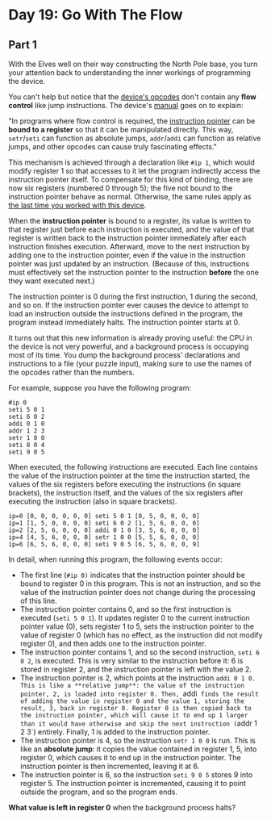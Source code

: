 # Day 19: Go With The Flow

## Part 1

With the Elves well on their way constructing the North Pole base, you turn your attention back to understanding the inner workings of programming the device.

You can't help but notice that the [device's opcodes](https://adventofcode.com/2018/day/16) don't contain any **flow control** like jump instructions. The device's [manual](https://adventofcode.com/2018/day/16) goes on to explain:

"In programs where flow control is required, the [instruction pointer](https://en.wikipedia.org/wiki/Program_counter) can be **bound to a register** so that it can be manipulated directly. This way, `setr`/`seti` can function as absolute jumps, `addr`/`addi` can function as relative jumps, and other opcodes can cause truly fascinating effects."

This mechanism is achieved through a declaration like `#ip 1`, which would modify register 1 so that accesses to it let the program indirectly access the instruction pointer itself. To compensate for this kind of binding, there are now six registers (numbered 0 through 5); the five not bound to the instruction pointer behave as normal. Otherwise, the same rules apply as [the last time you worked with this device](https://adventofcode.com/2018/day/16).

When the **instruction pointer** is bound to a register, its value is written to that register just before each instruction is executed, and the value of that register is written back to the instruction pointer immediately after each instruction finishes execution. Afterward, move to the next instruction by adding one to the instruction pointer, even if the value in the instruction pointer was just updated by an instruction. (Because of this, instructions must effectively set the instruction pointer to the instruction **before** the one they want executed next.)

The instruction pointer is 0 during the first instruction, 1 during the second, and so on. If the instruction pointer ever causes the device to attempt to load an instruction outside the instructions defined in the program, the program instead immediately halts. The instruction pointer starts at 0.

It turns out that this new information is already proving useful: the CPU in the device is not very powerful, and a background process is occupying most of its time. You dump the background process' declarations and instructions to a file (your puzzle input), making sure to use the names of the opcodes rather than the numbers.

For example, suppose you have the following program:

```
#ip 0
seti 5 0 1
seti 6 0 2
addi 0 1 0
addr 1 2 3
setr 1 0 0
seti 8 0 4
seti 9 0 5
```

When executed, the following instructions are executed. Each line contains the value of the instruction pointer at the time the instruction started, the values of the six registers before executing the instructions (in square brackets), the instruction itself, and the values of the six registers after executing the instruction (also in square brackets).

```
ip=0 [0, 0, 0, 0, 0, 0] seti 5 0 1 [0, 5, 0, 0, 0, 0]
ip=1 [1, 5, 0, 0, 0, 0] seti 6 0 2 [1, 5, 6, 0, 0, 0]
ip=2 [2, 5, 6, 0, 0, 0] addi 0 1 0 [3, 5, 6, 0, 0, 0]
ip=4 [4, 5, 6, 0, 0, 0] setr 1 0 0 [5, 5, 6, 0, 0, 0]
ip=6 [6, 5, 6, 0, 0, 0] seti 9 0 5 [6, 5, 6, 0, 0, 9]
```

In detail, when running this program, the following events occur:

- The first line (`#ip 0)` indicates that the instruction pointer should be bound to register 0 in this program. This is not an instruction, and so the value of the instruction pointer does not change during the processing of this line.
- The instruction pointer contains 0, and so the first instruction is executed (`seti 5 0 1`). It updates register 0 to the current instruction pointer value (0), sets register 1 to 5, sets the instruction pointer to the value of register 0 (which has no effect, as the instruction did not modify register 0), and then adds one to the instruction pointer.
- The instruction pointer contains 1, and so the second instruction, `seti 6 0 2`, is executed. This is very similar to the instruction before it: 6 is stored in register 2, and the instruction pointer is left with the value 2.
- The instruction pointer is 2, which points at the instruction `addi 0 1 0. This is like a **relative jump**: the value of the instruction pointer, 2, is loaded into register 0. Then, `addi` finds the result of adding the value in register 0 and the value 1, storing the result, 3, back in register 0. Register 0 is then copied back to the instruction pointer, which will cause it to end up 1 larger than it would have otherwise and skip the next instruction (`addr 1 2 3`) entirely. Finally, 1 is added to the instruction pointer.
- The instruction pointer is 4, so the instruction `setr 1 0 0` is run. This is like an **absolute jump**: it copies the value contained in register 1, 5, into register 0, which causes it to end up in the instruction pointer. The instruction pointer is then incremented, leaving it at 6.
- The instruction pointer is 6, so the instruction `seti 9 0 5` stores 9 into register 5. The instruction pointer is incremented, causing it to point outside the program, and so the program ends.

**What value is left in register 0** when the background process halts?
